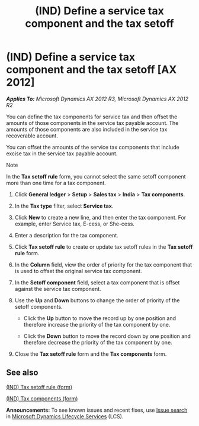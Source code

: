 ﻿---
title: (IND) Define a service tax component and the tax setoff
TOCTitle: (IND) Define a service tax component and the tax setoff
ms:assetid: 1c67cc44-419c-4c5a-a240-0305954f3453
ms:mtpsurl: https://technet.microsoft.com/en-us/library/JJ664533(v=AX.60)
ms:contentKeyID: 49385613
ms.date: 04/18/2014
mtps_version: v=AX.60
---

# (IND) Define a service tax component and the tax setoff [AX 2012]


_**Applies To:** Microsoft Dynamics AX 2012 R3, Microsoft Dynamics AX 2012 R2_

You can define the tax components for service tax and then offset the amounts of those components in the service tax payable account. The amounts of those components are also included in the service tax recoverable account.

You can offset the amounts of the service tax components that include excise tax in the service tax payable account.


> [!NOTE]
> <P>In the <STRONG>Tax setoff rule</STRONG> form, you cannot select the same setoff component more than one time for a tax component.</P>



1.  Click **General ledger** \> **Setup** \> **Sales tax** \> **India** \> **Tax components**.

2.  In the **Tax type** filter, select **Service tax**.

3.  Click **New** to create a new line, and then enter the tax component. For example, enter Service tax, E-cess, or She-cess.

4.  Enter a description for the tax component.

5.  Click **Tax setoff rule** to create or update tax setoff rules in the **Tax setoff rule** form.

6.  In the **Column** field, view the order of priority for the tax component that is used to offset the original service tax component.

7.  In the **Setoff component** field, select a tax component that is offset against the service tax component.

8.  Use the **Up** and **Down** buttons to change the order of priority of the setoff components.
    
      - Click the **Up** button to move the record up by one position and therefore increase the priority of the tax component by one.
    
      - Click the **Down** button to move the record down by one position and therefore decrease the priority of the tax component by one.

9.  Close the **Tax setoff rule** form and the **Tax components** form.

## See also

[(IND) Tax setoff rule (form)](https://technet.microsoft.com/en-us/library/jj677818\(v=ax.60\))

[(IND) Tax components (form)](https://technet.microsoft.com/en-us/library/jj664734\(v=ax.60\))

  
**Announcements:** To see known issues and recent fixes, use [Issue search](http://go.microsoft.com/fwlink/?linkid=389258) in [Microsoft Dynamics Lifecycle Services](http://go.microsoft.com/fwlink/?linkid=306505) (LCS).

